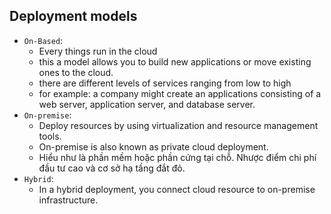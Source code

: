 ## Deployment models
- `On-Based`: 
    - Every things run in the cloud
    - this a model allows you to build new applications or move existing ones to the cloud.
    - there are different levels of services ranging from low to high
    - for example: a company might create an applications consisting of a web server, application server, and database server.
- `On-premise`: 
    - Deploy resources by using virtualization and resource management tools.
    - On-premise is also known as private cloud deployment.
    - Hiểu như là phần mềm hoặc phần cứng tại chỗ. Nhược điểm chi phí đầu tư cao và cơ sở hạ tầng đắt đỏ.
- `Hybrid`:
    - In a hybrid deployment, you connect cloud resource to on-premise infrastructure.